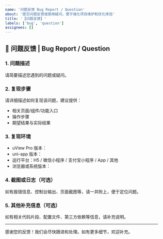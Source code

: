 ```yaml
---
name: '问题反馈 Bug Report / Question'
about: '提交问题反馈或使用疑问，便于强化项目维护和优化体验'
title: '【问题反馈】'
labels: ['bug', 'question']
assignees: []
---
```


## 🐛 问题反馈 | Bug Report / Question

### 1. 问题描述

请简要描述您遇到的问题或疑问。

### 2. 复现步骤

请详细描述如何复现该问题，建议提供：

- 相关页面/组件/功能入口
- 操作步骤
- 期望结果与实际结果

### 3. 复现环境

- uView Pro 版本：
- uni-app 版本：
- 运行平台：H5 / 微信小程序 / 支付宝小程序 / App / 其他
- 浏览器或系统版本：

### 4. 截图或日志（可选）

如有报错信息、控制台输出、页面截图等，请一并附上，便于定位问题。

### 5. 其他补充信息（可选）

如有相关代码片段、配置文件、第三方依赖等信息，请补充说明。

---

感谢您的反馈！我们会尽快跟进和处理。如有更多细节，欢迎补充。
